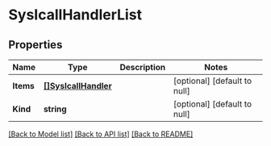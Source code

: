 # SysIcallHandlerList

## Properties
Name | Type | Description | Notes
------------ | ------------- | ------------- | -------------
**Items** | [**[]SysIcallHandler**](sys_icall_handler.md) |  | [optional] [default to null]
**Kind** | **string** |  | [optional] [default to null]

[[Back to Model list]](../README.md#documentation-for-models) [[Back to API list]](../README.md#documentation-for-api-endpoints) [[Back to README]](../README.md)


